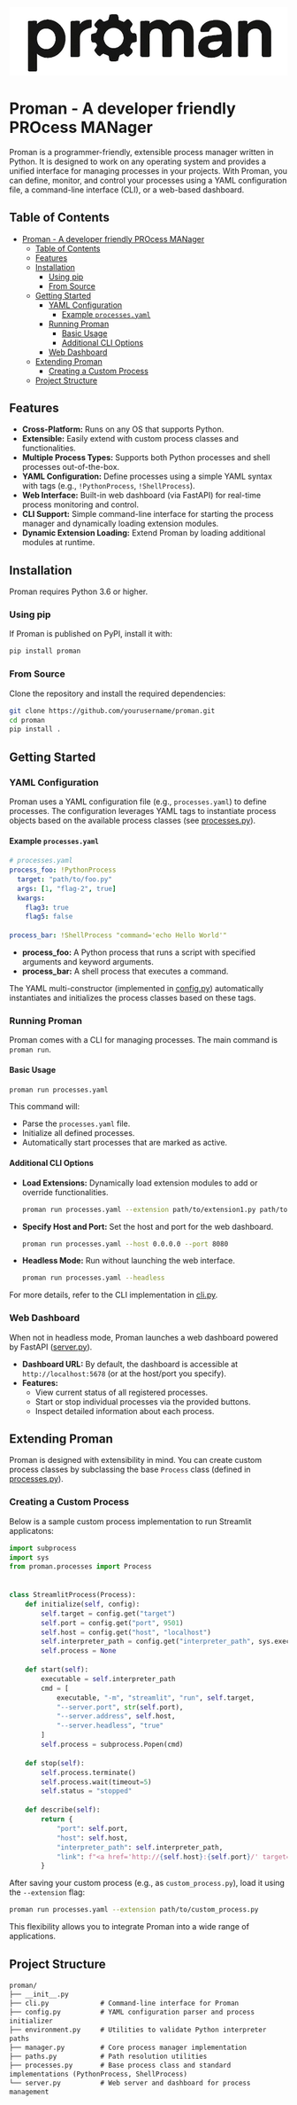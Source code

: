 ![Proman Logo](./assets/logo.jpg)

# Proman - A developer friendly PROcess MANager

Proman is a programmer-friendly, extensible process manager written in Python. It is designed to work on any operating system and provides a unified interface for managing processes in your projects. With Proman, you can define, monitor, and control your processes using a YAML configuration file, a command-line interface (CLI), or a web-based dashboard.

## Table of Contents

- [Proman - A developer friendly PROcess MANager](#proman---a-developer-friendly-process-manager)
  - [Table of Contents](#table-of-contents)
  - [Features](#features)
  - [Installation](#installation)
    - [Using pip](#using-pip)
    - [From Source](#from-source)
  - [Getting Started](#getting-started)
    - [YAML Configuration](#yaml-configuration)
      - [Example `processes.yaml`](#example-processesyaml)
    - [Running Proman](#running-proman)
      - [Basic Usage](#basic-usage)
      - [Additional CLI Options](#additional-cli-options)
    - [Web Dashboard](#web-dashboard)
  - [Extending Proman](#extending-proman)
    - [Creating a Custom Process](#creating-a-custom-process)
  - [Project Structure](#project-structure)

## Features

- **Cross-Platform:** Runs on any OS that supports Python.
- **Extensible:** Easily extend with custom process classes and functionalities.
- **Multiple Process Types:** Supports both Python processes and shell processes out-of-the-box.
- **YAML Configuration:** Define processes using a simple YAML syntax with tags (e.g., `!PythonProcess`, `!ShellProcess`).
- **Web Interface:** Built-in web dashboard (via FastAPI) for real-time process monitoring and control.
- **CLI Support:** Simple command-line interface for starting the process manager and dynamically loading extension modules.
- **Dynamic Extension Loading:** Extend Proman by loading additional modules at runtime.

## Installation

Proman requires Python 3.6 or higher.

### Using pip

If Proman is published on PyPI, install it with:

```bash
pip install proman
```

### From Source

Clone the repository and install the required dependencies:

```bash
git clone https://github.com/yourusername/proman.git
cd proman
pip install .
```

## Getting Started

### YAML Configuration

Proman uses a YAML configuration file (e.g., `processes.yaml`) to define processes. The configuration leverages YAML tags to instantiate process objects based on the available process classes (see [processes.py](./proman/processes.py)).

#### Example `processes.yaml`

```yaml
# processes.yaml
process_foo: !PythonProcess
  target: "path/to/foo.py"
  args: [1, "flag-2", true]
  kwargs:
    flag3: true
    flag5: false

process_bar: !ShellProcess "command='echo Hello World'"
```

- **process_foo:** A Python process that runs a script with specified arguments and keyword arguments.
- **process_bar:** A shell process that executes a command.

The YAML multi-constructor (implemented in [config.py](./proman/config.py)) automatically instantiates and initializes the process classes based on these tags.

### Running Proman

Proman comes with a CLI for managing processes. The main command is `proman run`.

#### Basic Usage

```bash
proman run processes.yaml
```

This command will:
- Parse the `processes.yaml` file.
- Initialize all defined processes.
- Automatically start processes that are marked as active.

#### Additional CLI Options

- **Load Extensions:** Dynamically load extension modules to add or override functionalities.

  ```bash
  proman run processes.yaml --extension path/to/extension1.py path/to/extension2.py
  ```

- **Specify Host and Port:** Set the host and port for the web dashboard.

  ```bash
  proman run processes.yaml --host 0.0.0.0 --port 8080
  ```

- **Headless Mode:** Run without launching the web interface.

  ```bash
  proman run processes.yaml --headless
  ```

For more details, refer to the CLI implementation in [cli.py](./proman/cli.py).

### Web Dashboard

When not in headless mode, Proman launches a web dashboard powered by FastAPI ([server.py](./proman/server.py)).

- **Dashboard URL:** By default, the dashboard is accessible at `http://localhost:5678` (or at the host/port you specify).
- **Features:**
  - View current status of all registered processes.
  - Start or stop individual processes via the provided buttons.
  - Inspect detailed information about each process.

## Extending Proman

Proman is designed with extensibility in mind. You can create custom process classes by subclassing the base `Process` class (defined in [processes.py](./proman/processes.py)).

### Creating a Custom Process

Below is a sample custom process implementation to run Streamlit applicatons:

```python
import subprocess
import sys
from proman.processes import Process


class StreamlitProcess(Process):
    def initialize(self, config):
        self.target = config.get("target")
        self.port = config.get("port", 9501)
        self.host = config.get("host", "localhost")
        self.interpreter_path = config.get("interpreter_path", sys.executable)
        self.process = None

    def start(self):
        executable = self.interpreter_path
        cmd = [
            executable, "-m", "streamlit", "run", self.target,
            "--server.port", str(self.port),
            "--server.address", self.host,
            "--server.headless", "true"
        ]
        self.process = subprocess.Popen(cmd)

    def stop(self):
        self.process.terminate()
        self.process.wait(timeout=5)
        self.status = "stopped"

    def describe(self):
        return {
            "port": self.port,
            "host": self.host,
            "interpreter_path": self.interpreter_path,
            "link": f"<a href='http://{self.host}:{self.port}/' target='_blank'> http://{self.host}:{self.port}/ </a>",
        }

```

After saving your custom process (e.g., as `custom_process.py`), load it using the `--extension` flag:

```bash
proman run processes.yaml --extension path/to/custom_process.py
```

This flexibility allows you to integrate Proman into a wide range of applications.

## Project Structure

```
proman/
├── __init__.py
├── cli.py             # Command-line interface for Proman
├── config.py          # YAML configuration parser and process initializer
├── environment.py     # Utilities to validate Python interpreter paths
├── manager.py         # Core process manager implementation
├── paths.py           # Path resolution utilities
├── processes.py       # Base process class and standard implementations (PythonProcess, ShellProcess)
└── server.py          # Web server and dashboard for process management
```


